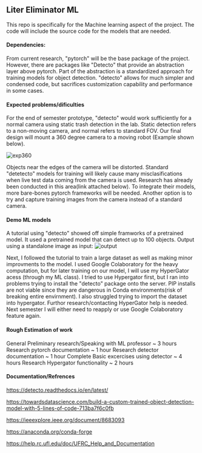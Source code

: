 ## Liter Eliminator ML
This repo is specifically for the Machine learning aspect of the project. The code will include the source code for the models that are needed. 


#### Dependencies:
From current research, "pytorch" will be the base package of the project. However, there are packages like "Detecto" that provide an abstraction layer above pytorch. Part of the abstraction is a standardized approach for training models for object detection.  "detecto" allows for much simpler and condensed code, but sacrifices customization capability and performance in some cases.

#### Expected problems/dificulties
For the end of semester prototype, "detecto" would work sufficiently for a normal camera using static trash detection in the lab. Static detection refers to a non-moving camera, and normal refers to standard FOV. Our final design will mount a 360 degree camera to a moving robot (Example shown below).

![exp360](https://user-images.githubusercontent.com/73602353/228676446-5716ff4f-1243-4722-bfc6-3d55f859496c.jpg)

Objects near the edges of the camera will be distorted. Standard "detetecto" models for training will likely cause many misclasifications when live test data coming from the camera is used. Research has already been conducted in this area(link attached below). To integrate their models, more bare-bones pytorch frameworks will be needed. Another option is to try and capture training images from the camera instead of a standard camera. 

#### Demo ML models 

A tutorial using "detecto" showed off simple framworks of a pretrained model. It used a pretrained model that can detect up to 100 objects. 
Output using a standalone image as input:
![output](https://user-images.githubusercontent.com/73602353/228676340-97e6fda4-68de-4361-b8fd-541a7e8fc86f.png)

Next, I followed the tutorial to train a large dataset as well as making minor improvments to the model. I used Google Colaboratory for the heavy computation, but for later training on our model, I will use my HyperGator acess (through my ML class). 
I tried to use Hypergator first, but I ran into problems trying to install the "detecto" package onto the server. PIP installs are not viable since they are dangerous in Conda environments(risk of breaking entire envirnment). I also struggled trying to import the dataset into hypergator. Furthor research/contacting HyperGator help is needed. Next semester I will either need to reapply or use Google Colaboratory feature again.  

#### Rough Estimation of work

General Preliminary research/Speaking with ML professor ~ 3 hours
Research pytorch documentation ~ 1 hour
Research detector documentation ~ 1 hour
Complete Basic excercises using detector ~ 4 hours
Research Hypergator functionality ~ 2 hours

#### Documentation/Refrences

https://detecto.readthedocs.io/en/latest/

https://towardsdatascience.com/build-a-custom-trained-object-detection-model-with-5-lines-of-code-713ba7f6c0fb

https://ieeexplore.ieee.org/document/8683093

https://anaconda.org/conda-forge

https://help.rc.ufl.edu/doc/UFRC_Help_and_Documentation

